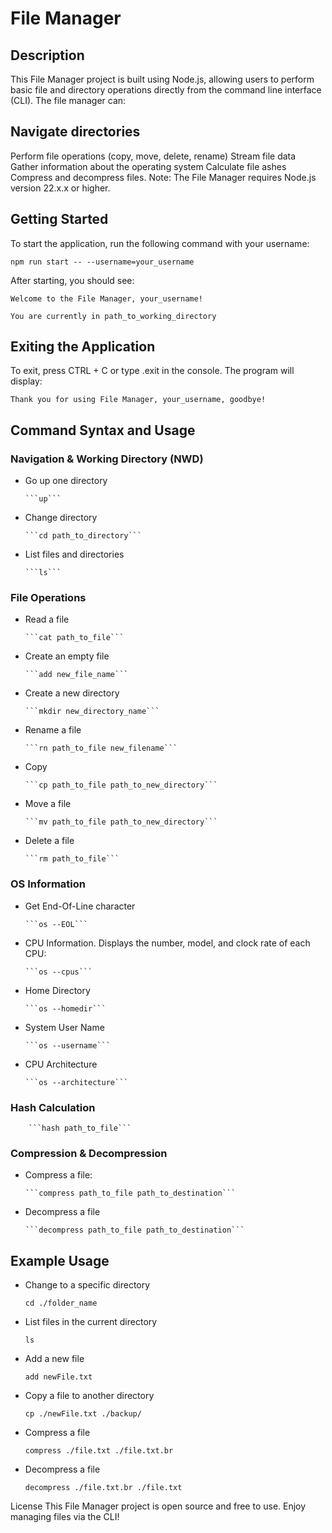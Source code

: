 # File Manager

## Description

This File Manager project is built using Node.js, allowing users to perform basic file and directory operations directly from the command line interface (CLI). The file manager can:

## Navigate directories

Perform file operations (copy, move, delete, rename) Stream file data Gather information about the operating system Calculate file ashes Compress and decompress files.
Note: The File Manager requires Node.js version 22.x.x or higher.

## Getting Started

To start the application, run the following command with your username:

`npm run start -- --username=your_username`

After starting, you should see:

`Welcome to the File Manager, your_username!`

`You are currently in path_to_working_directory`

## Exiting the Application

To exit, press CTRL + C or type .exit in the console. The program will display:

`Thank you for using File Manager, your_username, goodbye!`

## Command Syntax and Usage

### Navigation & Working Directory (NWD)

-   Go up one directory

        ```up```

-   Change directory

        ```cd path_to_directory```

-   List files and directories

        ```ls```

### File Operations

-   Read a file

        ```cat path_to_file```

-   Create an empty file

        ```add new_file_name```

-   Create a new directory

        ```mkdir new_directory_name```

-   Rename a file

        ```rn path_to_file new_filename```

-   Copy

        ```cp path_to_file path_to_new_directory```

-   Move a file

        ```mv path_to_file path_to_new_directory```

-   Delete a file

        ```rm path_to_file```

### OS Information

-   Get End-Of-Line character

        ```os --EOL```

-   CPU Information. Displays the number, model, and clock rate of each CPU:

        ```os --cpus```

-   Home Directory

        ```os --homedir```

-   System User Name

        ```os --username```

-   CPU Architecture

        ```os --architecture```

### Hash Calculation

    	```hash path_to_file```

### Compression & Decompression

-   Compress a file:

        ```compress path_to_file path_to_destination```

-   Decompress a file

        ```decompress path_to_file path_to_destination```

## Example Usage

-   Change to a specific directory

    `cd ./folder_name`

-   List files in the current directory

    `ls`

-   Add a new file

    `add newFile.txt`

-   Copy a file to another directory

    `cp ./newFile.txt ./backup/`

-   Compress a file

    `compress ./file.txt ./file.txt.br`

-   Decompress a file

    `decompress ./file.txt.br ./file.txt`

License
This File Manager project is open source and free to use. Enjoy managing files via the CLI!
